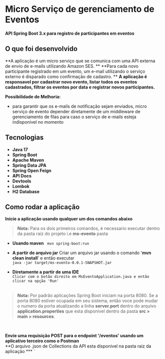 # Micro Serviço de gerenciamento de Eventos

**API Spring Boot 3.x para registro de participantes em eventos**

## O que foi desenvolvido
**A aplicação é um micro serviço que se comunica com uma API externa de envio de e-mails utilizando Amazon SES. **
**Para cada novo participante registrado em um evento, um e-mail utilizando o serviço externo é disparado como confirmação de cadastro. **
**A aplicação é responsavel por cadastrar novo evento, listar todos os eventos cadastrados, filtrar os eventos por data e registrar novos participantes.**


**Possibilidade de Melhoria:** 
- para garantir que os e-mails de notificação sejam enviados, micro serviço de evento depender diretamente de um middleware de gerenciamento de filas 
para caso o serviço de e-mails esteja indisponivel no momento


## Tecnologias

- **Java 17** 
- **Spring Boot** 
- **Apache Maven** 
- **Spring Data JPA** 
- **Spring Open Feign**
- **API Docs** 
- **Devtools**
- **Lombok**
- **H2 Database** 

## Como rodar a aplicação

**Inicie a aplicação usando qualquer um dos comandos abaixo**

> **Nota:** Para os dois primeiros comandos, é necessario executar dentro da pasta raiz do projeto i.e **ms-evento** pasta

- **Usando maven** ``` mvn spring-boot:run```

- **A partir de arquivo jar**
  Criar um arquivo jar usando o comando '**mvn clean install**' e então executar 
  <br/>```java -jar target/ms-evento-0.0.1-SNAPSHOT.jar```


- **Diretamente a partir de uma IDE**
  <br/>```Clicar com o botão direito em MsEventoApplication.java e então clicar na opção 'Run' ```
  <br/><br/>

> **Nota:** Por padrão aplicações Spring Boot iniciam na porta 8080. 
Se a porta 8080 estiver ocupada em seu sistema, então voce pode mudar o numero da porta atualizando a linha **server.port**  dentro do arquivo 
**application.properties** que esta disponivel dentro da pasta **src > main > resources**.

<br/>

**Envie uma requisição POST para o endpoint '/eventos' usando um aplicativo terceiro como o Postman**
<br/>
**O arquivo .json de Collections da API esta disponivel na pasta raiz da aplicação ***`

